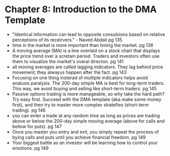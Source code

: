 # Chapter 8: Introduction to the DMA Template

- "Identical information can lead to opposite consulsions based on relative perceptions of its receirvers." - Naved Abdali pg 135
- time in the market is more important than timing the market. pg 136
- A moving average (MA) is a line overlaid on a stock chart that displays the price trend over a scretain period.
Traders and investors often use them to visualize the market's overal directon. pg 141
- all moving averages are called lagging indicators. They lag behind price movement; they alwayus happen after the fact. pg 143
- Focusing on one thing insterad of multiple indicators helps avoid analusis paralysis.
The 200-day simple MA is best for long-term traders. This way, we avoid buying and selling like short-term traders. pg 145
- Passive options trading is more manageable, so why take the hard path? Try easy first. Succeed with the DMA
template (aka make some money first), and then try to master more complex stratefies (short-term trading). pg 146
- you can enter a trade at any random time as long as prices are trading above or below the 200-day simple moving average (above for calls and bellow for puts). pg 147
- Once you master you entry and exit, you simply repeat the process of bying calls and puts until you achieve financial freedom. pg 149
- Your biggest battle as an investor will be learning how to control your emotions. pg 149
